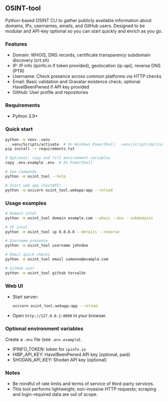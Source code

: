 ## OSINT-tool

Python-based OSINT CLI to gather publicly available information about domains, IPs, usernames, emails, and GitHub users. Designed to be modular and API-key optional so you can start quickly and enrich as you go.

### Features
- Domain: WHOIS, DNS records, certificate transparency subdomain discovery (crt.sh)
- IP: IP info (ipinfo.io if token provided), geolocation (ip-api), reverse DNS (PTR)
- Username: Check presence across common platforms via HTTP checks
- Email: Basic validation and Gravatar existence check; optional HaveIBeenPwned if API key provided
- GitHub: User profile and repositories

### Requirements
- Python 3.9+

### Quick start
```bash
python -m venv .venv
. .venv/Scripts/activate  # On Windows PowerShell: .venv\Scripts\Activate.ps1
pip install -r requirements.txt

# Optional: copy and fill environment variables
copy .env.example .env  # On PowerShell

# See commands
python -m osint_tool --help

# Start web app (FastAPI)
python -m uvicorn osint_tool.webapp:app --reload
```

### Usage examples
```bash
# Domain intel
python -m osint_tool domain example.com --whois --dns --subdomains

# IP intel
python -m osint_tool ip 8.8.8.8 --details --reverse

# Username presence
python -m osint_tool username johndoe

# Email quick checks
python -m osint_tool email someone@example.com

# GitHub user
python -m osint_tool github torvalds
```

### Web UI
- Start server:
  ```bash
  uvicorn osint_tool.webapp:app --reload
  ```
- Open `http://127.0.0.1:8000` in your browser.

### Optional environment variables
Create a `.env` file (see `.env.example`).

- IPINFO_TOKEN: token for `ipinfo.io`
- HIBP_API_KEY: HaveIBeenPwned API key (optional, paid)
- SHODAN_API_KEY: Shodan API key (optional)

### Notes
- Be mindful of rate limits and terms of service of third-party services.
- This tool performs lightweight, non-invasive HTTP requests; scraping and login-required data are out of scope.


